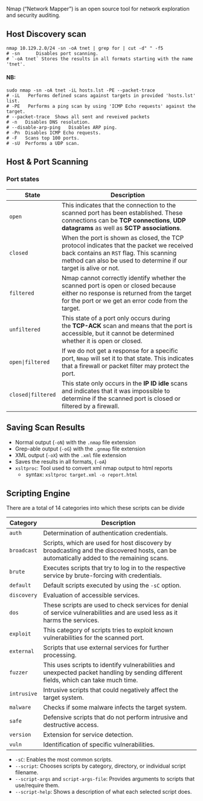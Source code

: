 Nmap (“Network Mapper”) is an open source tool for network exploration and security auditing.

## Host Discovery scan
```shell-session
nmap 10.129.2.0/24 -sn -oA tnet | grep for | cut -d" " -f5
# -sn      Disables port scanning.
# `-oA tnet` Stores the results in all formats starting with the name 'tnet'.
```

#### NB: 
```shell-session
sudo nmap -sn -oA tnet -iL hosts.lst -PE --packet-trace 
# -iL   Performs defined scans against targets in provided 'hosts.lst' list.
# -PE   Performs a ping scan by using 'ICMP Echo requests' against the target.
# --packet-trace  Shows all sent and reveived packets
# -n   Disables DNS resolution.
# --disable-arp-ping   Disables ARP ping.
# -Pn  Disables ICMP Echo requests.
# -F   Scans top 100 ports.
# -sU  Performs a UDP scan.
```

## Host & Port Scanning

### Port states
| **State**          | **Description**                                                                                                                                                                                         |
| ------------------ | ------------------------------------------------------------------------------------------------------------------------------------------------------------------------------------------------------- |
| `open`             | This indicates that the connection to the scanned port has been established. These connections can be **TCP connections**, **UDP datagrams** as well as **SCTP associations**.                          |
| `closed`           | When the port is shown as closed, the TCP protocol indicates that the packet we received back contains an `RST` flag. This scanning method can also be used to determine if our target is alive or not. |
| `filtered`         | Nmap cannot correctly identify whether the scanned port is open or closed because either no response is returned from the target for the port or we get an error code from the target.                  |
| `unfiltered`       | This state of a port only occurs during the **TCP-ACK** scan and means that the port is accessible, but it cannot be determined whether it is open or closed.                                           |
| `open\|filtered`   | If we do not get a response for a specific port, `Nmap` will set it to that state. This indicates that a firewall or packet filter may protect the port.                                                |
| `closed\|filtered` | This state only occurs in the **IP ID idle** scans and indicates that it was impossible to determine if the scanned port is closed or filtered by a firewall.                                           |
## Saving Scan Results
- Normal output (`-oN`) with the `.nmap` file extension
- Grep-able output (`-oG`) with the `.gnmap` file extension
- XML output (`-oX`) with the `.xml` file extension
- Saves the results in all formats, (`-oA`)
-  `xsltproc`: Tool used to convert xml nmap output to html reports
	-  syntax: `xsltproc target.xml -o report.html`
## Scripting Engine
There are a total of 14 categories into which these scripts can be divide

| **Category** | **Description**                                                                                                                         |
| ------------ | --------------------------------------------------------------------------------------------------------------------------------------- |
| `auth`       | Determination of authentication credentials.                                                                                            |
| `broadcast`  | Scripts, which are used for host discovery by broadcasting and the discovered hosts, can be automatically added to the remaining scans. |
| `brute`      | Executes scripts that try to log in to the respective service by brute-forcing with credentials.                                        |
| `default`    | Default scripts executed by using the `-sC` option.                                                                                     |
| `discovery`  | Evaluation of accessible services.                                                                                                      |
| `dos`        | These scripts are used to check services for denial of service vulnerabilities and are used less as it harms the services.              |
| `exploit`    | This category of scripts tries to exploit known vulnerabilities for the scanned port.                                                   |
| `external`   | Scripts that use external services for further processing.                                                                              |
| `fuzzer`     | This uses scripts to identify vulnerabilities and unexpected packet handling by sending different fields, which can take much time.     |
| `intrusive`  | Intrusive scripts that could negatively affect the target system.                                                                       |
| `malware`    | Checks if some malware infects the target system.                                                                                       |
| `safe`       | Defensive scripts that do not perform intrusive and destructive access.                                                                 |
| `version`    | Extension for service detection.                                                                                                        |
| `vuln`       | Identification of specific vulnerabilities.                                                                                             |

- `-sC`: Enables the most common scripts.
- `--script`: Chooses scripts by category, directory, or individual script filename.
- `--script-args` and `script-args-file`: Provides arguments to scripts that use/require them.
- `--script-help`: Shows a description of what each selected script does.